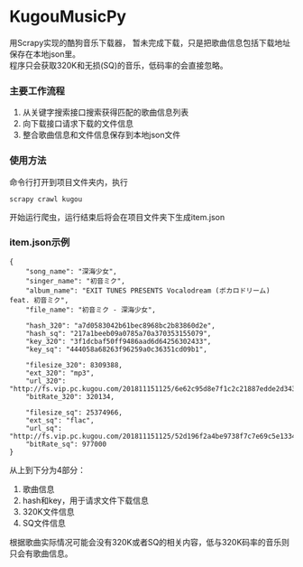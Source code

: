 # KugouMusicPy
用Scrapy实现的酷狗音乐下载器， 
暂未完成下载，只是把歌曲信息包括下载地址保存在本地json里。  
程序只会获取320K和无损(SQ)的音乐，低码率的会直接忽略。

### 主要工作流程
1. 从关键字搜索接口搜索获得匹配的歌曲信息列表
2. 向下载接口请求下载的文件信息
3. 整合歌曲信息和文件信息保存到本地json文件

### 使用方法

命令行打开到项目文件夹内，执行

    scrapy crawl kugou

开始运行爬虫，运行结束后将会在项目文件夹下生成item.json

### item.json示例

    {
        "song_name": "深海少女",
        "singer_name": "初音ミク",
        "album_name": "EXIT TUNES PRESENTS Vocalodream (ボカロドリーム) feat. 初音ミク",
        "file_name": "初音ミク - 深海少女",

        "hash_320": "a7d0583042b61bec8968bc2b83860d2e",
        "hash_sq": "217a1beeb09a0785a70a370353155079",
        "key_320": "3f1dcbaf50ff9486aad6d64256302433",
        "key_sq": "444058a68263f96259a0c36351cd09b1",

        "filesize_320": 8309388,
        "ext_320": "mp3",
        "url_320": "http://fs.vip.pc.kugou.com/201811151125/6e62c95d8e7f1c2c21887edde2d34308/G002/M09/0E/07/Qg0DAFS62MGAJz0mAH7KjIkrOk0340.mp3",
        "bitRate_320": 320134,

        "filesize_sq": 25374966,
        "ext_sq": "flac",
        "url_sq": "http://fs.vip.pc.kugou.com/201811151125/52d196f2a4be9738f7c7e69c5e13344c/G005/M0A/0C/07/pYYBAFUDozqAc5VZAYMw9q1Rx7884.flac",
        "bitRate_sq": 977000
    }

从上到下分为4部分：
1. 歌曲信息
2. hash和key，用于请求文件下载信息
3. 320K文件信息
4. SQ文件信息

根据歌曲实际情况可能会没有320K或者SQ的相关内容，低与320K码率的音乐则只会有歌曲信息。